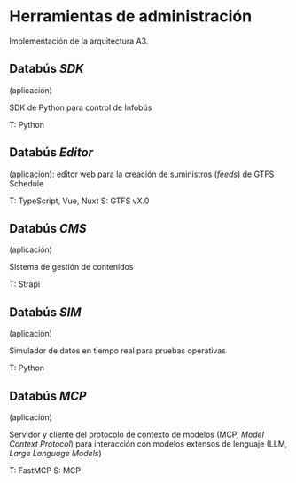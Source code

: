 # Herramientas de administración

Implementación de la arquitectura A3.

## Databús _SDK_

(aplicación)

SDK de Python para control de Infobús

T: Python

## Databús _Editor_

(aplicación): editor web para la creación de suministros (_feeds_) de GTFS Schedule

T: TypeScript, Vue, Nuxt
S: GTFS vX.0

## Databús _CMS_

(aplicación)

Sistema de gestión de contenidos

T: Strapi

## Databús _SIM_

(aplicación)

Simulador de datos en tiempo real para pruebas operativas

T: Python

## Databús _MCP_

(aplicación)

Servidor y cliente del protocolo de contexto de modelos (MCP, _Model Context Protocol_) para interacción con modelos extensos de lenguaje (LLM, _Large Language Models_)

T: FastMCP
S: MCP
